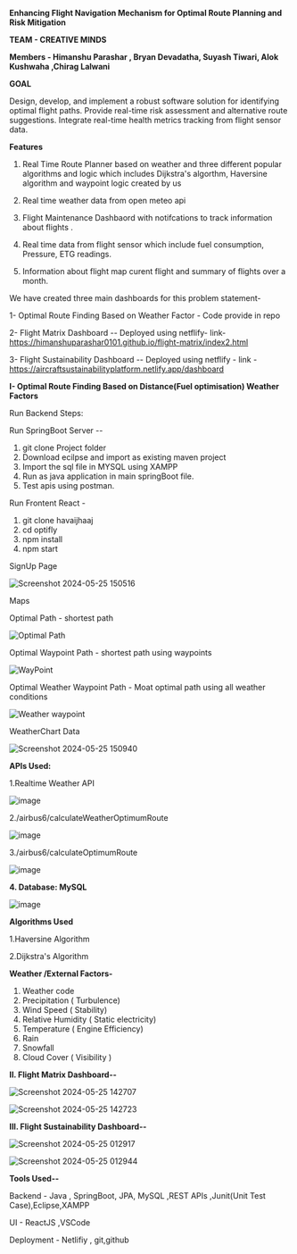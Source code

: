 **Enhancing Flight Navigation Mechanism for Optimal Route Planning and Risk Mitigation**

**TEAM - CREATIVE MINDS**

**Members - Himanshu Parashar , Bryan Devadatha, Suyash Tiwari, Alok Kushwaha ,Chirag Lalwani**

**GOAL**

Design, develop, and implement a robust software solution for identifying optimal flight paths.
Provide real-time risk assessment and alternative route suggestions.
Integrate real-time health metrics tracking from flight sensor data.


**Features**


1. Real Time Route Planner based on weather and three different popular algorithms and logic which includes Dijkstra's algorthm, Haversine algorithm and waypoint logic created by us

2. Real time weather data from open meteo api

3. Flight Maintenance Dashbaord with notifcations to track information about flights .

4. Real time data from flight sensor which include fuel consumption, Pressure, ETG readings.

5. Information about flight map curent flight and summary of flights over a month. 

We have created three main dashboards for this problem statement-

1- Optimal Route Finding Based on Weather Factor - Code provide in repo

2- Flight Matrix Dashboard -- Deployed using netflify- link-https://himanshuparashar0101.github.io/flight-matrix/index2.html

3- Flight Sustainability Dashboard -- Deployed using netflify - link - https://aircraftsustainabilityplatform.netlify.app/dashboard


**I- Optimal Route Finding Based on Distance(Fuel optimisation) Weather Factors**

Run Backend Steps:

Run SpringBoot Server --
1. git clone Project folder 
2. Download ecilpse and import as existing maven project
3. Import the sql file in MYSQL using XAMPP
4. Run as java application in main springBoot file.
5. Test apis using postman.

Run Frontent React -

1. git clone havaijhaaj
2. cd  optifly
3. npm install
4. npm start




SignUp Page

![Screenshot 2024-05-25 150516](https://github.com/himanshuParashar0101/havaijhaaj/assets/103347563/54094576-142d-4112-838f-a78332a13ea6)


Maps

Optimal Path - shortest path

![Optimal Path](https://github.com/himanshuParashar0101/havaijhaaj/assets/103347563/c61c50d6-4360-4a18-be19-6a60b85072c7)


Optimal Waypoint Path - shortest path using waypoints

![WayPoint](https://github.com/himanshuParashar0101/havaijhaaj/assets/103347563/33ea8358-71bc-4ee7-aff4-749061a05569)


Optimal Weather Waypoint Path - Moat optimal path using all weather conditions

![Weather waypoint](https://github.com/himanshuParashar0101/havaijhaaj/assets/103347563/3c6a3249-4e52-48ec-b26c-ead580b6f174)


WeatherChart Data

![Screenshot 2024-05-25 150940](https://github.com/himanshuParashar0101/havaijhaaj/assets/103347563/032d45a9-4d4d-4e77-9ee3-4551a41b7179)



**APIs Used:**

1.Realtime  Weather API

 ![image](https://github.com/himanshuParashar0101/havaijhaaj/assets/55035733/eb79b304-845c-477f-a050-5851d218ce01)


2./airbus6/calculateWeatherOptimumRoute

![image](https://github.com/himanshuParashar0101/havaijhaaj/assets/55035733/3733e957-d03b-4ec5-a161-15e32a4a7ad8)


3./airbus6/calculateOptimumRoute

![image](https://github.com/himanshuParashar0101/havaijhaaj/assets/55035733/d4fb5ba2-cc88-48b1-9115-609dd1561e23)


**4. Database: MySQL**
   
![image](https://github.com/himanshuParashar0101/havaijhaaj/assets/55035733/0581969f-36a7-40e2-bd0a-8a87989c1e4a)


**Algorithms Used**

1.Haversine Algorithm

2.Dijkstra's Algorithm

**Weather /External Factors-**

1. Weather code
2. Precipitation ( Turbulence)
3. Wind Speed ( Stability)
4. Relative Humidity ( Static electricity)
5. Temperature ( Engine Efficiency)
6. Rain
7. Snowfall
8. Cloud Cover ( Visibility )


**II. Flight Matrix Dashboard--** 

![Screenshot 2024-05-25 142707](https://github.com/himanshuParashar0101/havaijhaaj/assets/103347563/3a1d5ddb-e910-440d-aee2-7c6ea088a892)

![Screenshot 2024-05-25 142723](https://github.com/himanshuParashar0101/havaijhaaj/assets/103347563/bb1f9516-c103-42e8-9097-c9f5d29a28df)



**III. Flight Sustainability Dashboard--**

![Screenshot 2024-05-25 012917](https://github.com/himanshuParashar0101/havaijhaaj/assets/103347563/44a2fad4-1ff0-4781-9262-9596df7cf894)

![Screenshot 2024-05-25 012944](https://github.com/himanshuParashar0101/havaijhaaj/assets/103347563/6acc3f4f-56b4-451a-be98-201cda800305)






**Tools Used--**

Backend -  Java , SpringBoot, JPA, MySQL ,REST APIs ,Junit(Unit Test Case),Eclipse,XAMPP

UI - ReactJS ,VSCode

Deployment - Netlifiy , git,github






